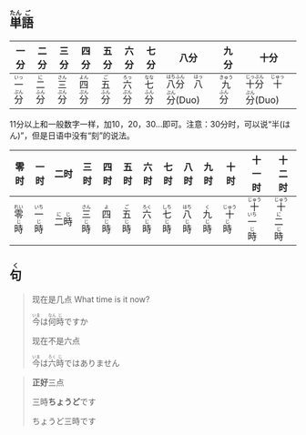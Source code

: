 ## <ruby><rb>単</rb><rt>たん</rt></ruby><ruby><rb>語</rb><rt>ご</rt></ruby>

| 一分                                        | 二分                                      | 三分                                        | 四分                                        | 五分                                      | 六分                                        | 七分                                        | 八分                                                         | 九分                                          | 十分                                                         |
| ------------------------------------------- | ----------------------------------------- | ------------------------------------------- | ------------------------------------------- | ----------------------------------------- | ------------------------------------------- | ------------------------------------------- | ------------------------------------------------------------ | --------------------------------------------- | ------------------------------------------------------------ |
| <ruby>一<rt>いっ</rt>分<rt>ぷん</rt></ruby> | <ruby>二<rt>に</rt>分<rt>ふん</rt></ruby> | <ruby>三<rt>さん</rt>分<rt>ぷん</rt></ruby> | <ruby>四<rt>よん</rt>分<rt>ぷん</rt></ruby> | <ruby>五<rt>ご</rt>分<rt>ふん</rt></ruby> | <ruby>六<rt>ろっ</rt>分<rt>ぷん</rt></ruby> | <ruby>七<rt>なな</rt>分<rt>ふん</rt></ruby> | <ruby>八<rt>はち</rt>分<rt>ふん</rt></ruby>　<ruby>八<rt>はっ</rt>分<rt>ぷん</rt></ruby>(Duo) | <ruby>九<rt>きゅう</rt>分<rt>ふん</rt></ruby> | <ruby>十<rt>じっ</rt>分<rt>ぷん</rt></ruby>　<ruby>十<rt>じゅっ</rt>分<rt>ぷん</rt></ruby>(Duo) |

11分以上和一般数字一样，加10，20，30…即可。注意：30分时，可以说“半(はん)”，但是日语中没有“刻”的说法。

| 零时                                                         | 一时                                                         | 二时                                    | 三时                                                         | 四时                                                         | 五时                                                         | 六时                                                         | 七时                                                         | 八时                                                         | 九时                                                         | 十时                                                         | 十一时                                                       | 十二时                                                       |
| ------------------------------------------------------------ | ------------------------------------------------------------ | --------------------------------------- | ------------------------------------------------------------ | ------------------------------------------------------------ | ------------------------------------------------------------ | ------------------------------------------------------------ | ------------------------------------------------------------ | ------------------------------------------------------------ | ------------------------------------------------------------ | ------------------------------------------------------------ | ------------------------------------------------------------ | ------------------------------------------------------------ |
| <ruby><rb>零</rb><rt>れい</rt></ruby><ruby><rb>時</rb><rt>じ</rt></ruby> | <ruby><rb>一</rb><rt>いち</rt></ruby><ruby><rb>時</rb><rt>じ</rt></ruby> | <ruby><rb>二時</rb><rt>にじ</rt></ruby> | <ruby><rb>三</rb><rt>さん</rt></ruby><ruby><rb>時</rb><rt>じ</rt></ruby> | <ruby><rb>四</rb><rt>よ</rt></ruby><ruby><rb>時</rb><rt>じ</rt></ruby> | <ruby><rb>五</rb><rt>ご</rt></ruby><ruby><rb>時</rb><rt>じ</rt></ruby> | <ruby><rb>六</rb><rt>ろく</rt></ruby><ruby><rb>時</rb><rt>じ</rt></ruby> | <ruby><rb>七</rb><rt>しち</rt></ruby><ruby><rb>時</rb><rt>じ</rt></ruby> | <ruby><rb>八</rb><rt>はち</rt></ruby><ruby><rb>時</rb><rt>じ</rt></ruby> | <ruby><rb>九</rb><rt>く</rt></ruby><ruby><rb>時</rb><rt>じ</rt></ruby> | <ruby><rb>十</rb><rt>じゅう</rt></ruby><ruby><rb>時</rb><rt>じ</rt></ruby> | <ruby><rb>十</rb><rt>じゅう</rt></ruby><ruby><rb>一</rb><rt>いち</rt></ruby><ruby><rb>時</rb><rt>じ</rt></ruby> | <ruby><rb>十</rb><rt>じゅう</rt></ruby><ruby><rb>二</rb><rt>に</rt></ruby><ruby><rb>時</rb><rt>じ</rt></ruby> |





## <ruby><rb>句</rb><rt>く</rt></ruby>

> 现在是几点 What time is it now?
>
> <ruby><rb>今</rb><rt>いま</rt></ruby>は<ruby><rb>何</rb><rt>なん</rt></ruby><ruby><rb>時</rb><rt>じ</rt></ruby>ですか
>
> 现在不是六点
>
> <ruby><rb>今</rb><rt>いま</rt></ruby>は<ruby><rb>六</rb><rt>ろく</rt></ruby><ruby><rb>時</rb><rt>じ</rt></ruby>ではありません

> **正好**三点
>
> 三時**ちょうど**です
>
> ちょうど三時です